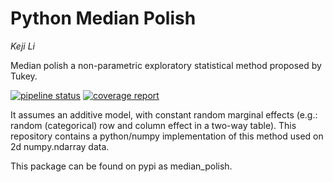 # Python Median Polish
_Keji Li_

Median polish a non-parametric exploratory statistical method proposed by Tukey.

[![pipeline status](https://gitlab.com/Palpatineli/median_polish/badges/master/pipeline.svg)](https://gitlab.com/Palpatineli/median_polish/-/commits/master)
[![coverage report](https://gitlab.com/Palpatineli/median_polish/badges/master/coverage.svg)](https://gitlab.com/Palpatineli/median_polish/-/commits/master)

It assumes an additive model, with constant random marginal effects (e.g.: random (categorical) row and column effect in a two-way table).
This repository contains a python/numpy implementation of this method used on 2d numpy.ndarray data.

This package can be found on pypi as median_polish.
